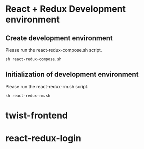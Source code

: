 
# React + Redux Development environment

## Create development environment

Please run the react-redux-compose.sh script.

```
sh react-redux-compose.sh
```

## Initialization of development environment

Please run the react-redux-rm.sh script.

```
sh react-redux-rm.sh
```

# twist-frontend
# react-redux-login
